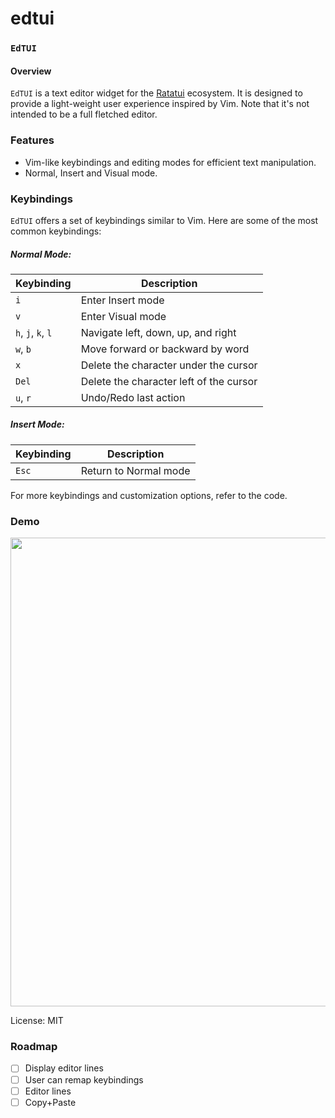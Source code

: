 # edtui

### `EdTUI`

#### Overview
`EdTUI` is a text editor widget for the [Ratatui](https://github.com/ratatui-org/ratatui) ecosystem. It is designed to provide a light-weight user experience inspired by Vim. Note that it's not intended to be a full fletched editor.

### Features
- Vim-like keybindings and editing modes for efficient text manipulation.
- Normal, Insert and Visual mode.
### Keybindings
`EdTUI` offers a set of keybindings similar to Vim. Here are some of the most common keybindings:

##### Normal Mode:

| Keybinding         | Description                             |
|--------------------|-----------------------------------------|
| `i`                | Enter Insert mode                       |
| `v`                | Enter Visual mode                       |
| `h`, `j`, `k`, `l` | Navigate left, down, up, and right      |
| `w`, `b`           | Move forward or backward by word        |
| `x`                | Delete the character under the cursor   |
| `Del`              | Delete the character left of the cursor |
| `u`, `r`           | Undo/Redo last action                   |

##### Insert Mode:

| Keybinding | Description                             |
|------------|-----------------------------------------|
| `Esc`      | Return to Normal mode                   |

For more keybindings and customization options, refer to the code.

### Demo

<img align="center" src="https://github.com/preiter93/tui-vim-editor/blob/main/resources/screenshot.png?raw=true" width="750"/>

License: MIT

### Roadmap

- [ ] Display editor lines
- [ ] User can remap keybindings
- [ ] Editor lines
- [ ] Copy+Paste
